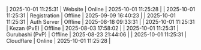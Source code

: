 | 2025-10-01 11:25:31 | Website | Online | 2025-10-01 11:25:28 |
| 2025-10-01 11:25:31 | Registration | Offline | 2025-09-09 16:40:23 |
| 2025-10-01 11:25:31 | Auth Server | Offline | 2025-08-18 09:33:31 |
| 2025-10-01 11:25:31 | Kezan (PvE) | Offline | 2025-08-03 17:58:02 |
| 2025-10-01 11:25:31 | Gurubashi (PvP) | Offline | 2025-08-23 21:44:06 |
| 2025-10-01 11:25:31 | Cloudflare | Online | 2025-10-01 11:25:28 |
